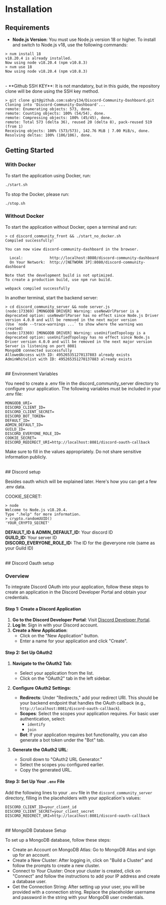 # Installation

## Requirements

- **Node.js Version**: You must use Node.js version 18 or higher. To install and switch to Node.js v18, use the following commands:
<!-- termynal -->

```
> nvm install 18
v18.20.4 is already installed.
Now using node v18.20.4 (npm v10.8.3)
> nvm use 18
Now using node v18.20.4 (npm v10.8.3)
```
<br>
- **Github SSH KEY**: It is not mandatory, but in this guide, the repository clone will be done using the SSH key method.

<!-- termynal -->

```
> git clone git@github.com:sabry134/Discord-Community-Dashboard.git
Cloning into 'Discord-Community-Dashboard'...
remote: Enumerating objects: 573, done.
remote: Counting objects: 100% (54/54), done.
remote: Compressing objects: 100% (45/45), done.
remote: Total 573 (delta 36), reused 20 (delta 8), pack-reused 519 (from 1)
Receiving objects: 100% (573/573), 142.76 MiB | 7.00 MiB/s, done.
Resolving deltas: 100% (106/106), done.
```

## Getting Started

### With Docker

To start the application using Docker, run:

```bash
./start.sh
```

To stop the Docker, please run:

```bash
./stop.sh
```


### Without Docker

To start the application without Docker, open a terminal and run:

<!-- termynal -->

```
> cd discord_community_front && ./start_no_docker.sh
Compiled successfully!

You can now view discord-community-dashboard in the browser.

  Local:            http://localhost:8080/discord-community-dashboard
  On Your Network:  http://[NETWORK IP]:8080/discord-community-dashboard

Note that the development build is not optimized.
To create a production build, use npm run build.

webpack compiled successfully
```


In another terminal, start the backend server:

<!-- termynal -->

```
> cd discord_community_server && node server.js
(node:173369) [MONGODB DRIVER] Warning: useNewUrlParser is a deprecated option: useNewUrlParser has no effect since Node.js Driver version 4.0.0 and will be removed in the next major version
(Use `node --trace-warnings ...` to show where the warning was created)
(node:173369) [MONGODB DRIVER] Warning: useUnifiedTopology is a deprecated option: useUnifiedTopology has no effect since Node.js Driver version 4.0.0 and will be removed in the next major version
Server is listening on port 8081
MongoDB connected successfully
AllowedAccess with ID: 495265351270137883 already exists
AdminWhitelist with ID: 495265351270137883 already exists
```

<br>
## Environment Variables

You need to create a .env file in the discord_community_server directory to configure your application. The following variables must be included in your .env file:

```env
MONGODB_URI=
DISCORD_CLIENT_ID=
DISCORD_CLIENT_SECRET=
DISCORD_BOT_TOKEN=
DEFAULT_ID=
ADMIN_DEFAULT_ID=
GUILD_ID=
DISCORD_EVERYONE_ROLE_ID=
COOKIE_SECRET=
DISCORD_REDIRECT_URI=http://localhost:8081/discord-oauth-callback
```


Make sure to fill in the values appropriately. Do not share sensitive information publicly.

<br>
## Discord setup

Besides oauth which will be explained later. Here's how you can get a few .env data.


COOKIE_SECRET:

<!-- termynal -->

```
> node
Welcome to Node.js v18.20.4.
Type ".help" for more information.
> crypto.randomUUID()
'YOUR_CRYPTO_SECRET'
```


**DEFAULT_ID & ADMIN_DEFAULT_ID:** Your discord ID
<br>
**GUILD_ID:** Your server ID
<br>
**DISCORD_EVERYONE_ROLE_ID:** The ID for the @everyone role (same as your Guild ID)

<br>
## Discord Oauth setup

### Overview

To integrate Discord OAuth into your application, follow these steps to create an application in the Discord Developer Portal and obtain your credentials.

#### Step 1: Create a Discord Application

1. **Go to the Discord Developer Portal**: Visit [Discord Developer Portal](https://discord.com/developers/applications).
2. **Log In**: Sign in with your Discord account.
3. **Create a New Application**:
   - Click on the "New Application" button.
   - Enter a name for your application and click "Create".

#### Step 2: Set Up OAuth2

1. **Navigate to the OAuth2 Tab**:
   - Select your application from the list.
   - Click on the "OAuth2" tab in the left sidebar.
   
2. **Configure OAuth2 Settings**:
   - **Redirects**: Under "Redirects," add your redirect URI. This should be your backend endpoint that handles the OAuth callback (e.g., `http://localhost:8081/discord-oauth-callback`).
   - **Scopes**: Select the scopes your application requires. For basic user authentication, select:
     - `identify`
     - `join`
   - **Bot**: If your application requires bot functionality, you can also generate a bot token under the "Bot" tab.

3. **Generate the OAuth2 URL**:
   - Scroll down to "OAuth2 URL Generator."
   - Select the scopes you configured earlier.
   - Copy the generated URL.

#### Step 3: Set Up Your `.env` File

Add the following lines to your `.env` file in the `discord_community_server` directory, filling in the placeholders with your application's values:

```env
DISCORD_CLIENT_ID=your_client_id
DISCORD_CLIENT_SECRET=your_client_secret
DISCORD_REDIRECT_URI=http://localhost:8081/discord-oauth-callback
```
<br>
## MongoDB Database Setup

To set up a MongoDB database, follow these steps:

- Create an Account on MongoDB Atlas: Go to MongoDB Atlas and sign up for an account.
- Create a New Cluster: After logging in, click on "Build a Cluster" and follow the prompts to create a new cluster.
- Connect to Your Cluster: Once your cluster is created, click on "Connect" and follow the instructions to add your IP address and create a database user.
- Get the Connection String: After setting up your user, you will be provided with a connection string. Replace the placeholder username and password in the string with your MongoDB user credentials.
<br>
